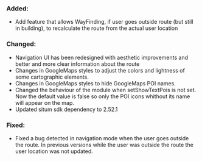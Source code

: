 
### Added:
* Add feature that allows WayFinding, if user goes outside route (but still in building), to recalculate the route from 
the actual user location

### Changed:
* Navigation UI has been redesigned with aesthetic improvements and better and more clear information about the route
* Changes in GoogleMaps styles to adjust the colors and lightness of some cartographic elements.
* Changes in GoogleMaps styles to hide GoogleMaps POI names.
* Changed the behaviour of the module when setShowTextPois is not set. Now the default value is false so only the POI icons whithout its name will appear on the map.
* Updated situm sdk dependency to 2.52.1

### Fixed:
* Fixed a bug detected in navigation mode when the user goes outside the route. In previous versions while the user 
was outside the route the user location was not updated.
